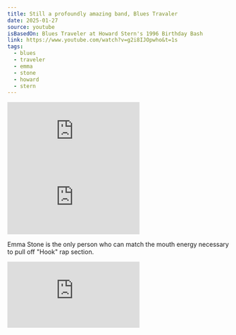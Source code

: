 ```yaml
---
title: Still a profoundly amazing band, Blues Travaler
date: 2025-01-27
source: youtube
isBasedOn: Blues Traveler at Howard Stern's 1996 Birthday Bash
link: https://www.youtube.com/watch?v=g2i8IJOpwho&t=1s
tags:
  - blues
  - traveler
  - emma
  - stone
  - howard
  - stern
---
```

<div class="embed-container"><iframe src="https://www.youtube.com/embed/g2i8IJOpwho?si=XvCTPEft7iQkA-dj" title="YouTube video player" frameborder="0" allow="accelerometer; autoplay; clipboard-write; encrypted-media; gyroscope; picture-in-picture; web-share" referrerpolicy="strict-origin-when-cross-origin" allowfullscreen></iframe></div>

<div class="embed-container">
<iframe src="https://www.youtube.com/embed/q1_P4XNzDUs?si=j2S_nBFCwaYb1fo0" title="YouTube video player" frameborder="0" allow="accelerometer; autoplay; clipboard-write; encrypted-media; gyroscope; picture-in-picture; web-share" referrerpolicy="strict-origin-when-cross-origin" allowfullscreen></iframe></div>

Emma Stone is the only person who can match the mouth energy necessary to pull off "Hook" rap section. 
<div class="embed-container">
<iframe src="https://www.youtube.com/embed/DGGYM4jA0e0?si=Re1tyeByB-LIUJJm" title="YouTube video player" frameborder="0" allow="accelerometer; autoplay; clipboard-write; encrypted-media; gyroscope; picture-in-picture; web-share" referrerpolicy="strict-origin-when-cross-origin" allowfullscreen></iframe></div>
